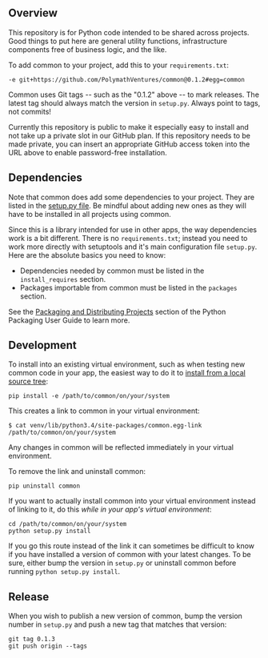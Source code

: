 ## Overview

This repository is for Python code intended to be shared across projects. Good things to put here are general utility
functions, infrastructure components free of business logic, and the like.

To add common to your project, add this to your `requirements.txt`:

    -e git+https://github.com/PolymathVentures/common@0.1.2#egg=common

Common uses Git tags -- such as the "0.1.2" above -- to mark releases. The latest tag should always match the version in 
`setup.py`. Always point to tags, not commits!

Currently this repository is public to make it especially easy to install and not take up a private slot in our 
GitHub plan. If this repository needs to be made private, you can insert an appropriate GitHub access token into
the URL above to enable password-free installation.

## Dependencies

Note that common does add some dependencies to your project. They are listed in the [setup.py file](setup.py#L13-L16).
Be mindful about adding new ones as they will have to be installed in all projects using common.

Since this is a library intended for use in other apps, the way dependencies work is a bit different. There is no
`requirements.txt`; instead you need to work more directly with setuptools and it's main configuration file `setup.py`.
Here are the absolute basics you need to know:

 * Dependencies needed by common must be listed in the `install_requires` section.
 * Packages importable from common must be listed in the `packages` section.

See the [Packaging and Distributing Projects](https://python-packaging-user-guide.readthedocs.org/en/latest/distributing/)
section of the Python Packaging User Guide to learn more.

## Development

To install into an existing virtual environment, such as when testing new common code in your app, the easiest way to do
it to [install from a local source tree](https://python-packaging-user-guide.readthedocs.org/en/latest/installing/#installing-from-a-local-src-tree):

    pip install -e /path/to/common/on/your/system

This creates a link to common in your virtual environment:

    $ cat venv/lib/python3.4/site-packages/common.egg-link
    /path/to/common/on/your/system

Any changes in common will be reflected immediately in your virtual environment.

To remove the link and uninstall common:

    pip uninstall common

If you want to actually install common into your virtual environment instead of linking to it, do this *while in your
app's virtual environment*:

    cd /path/to/common/on/your/system
    python setup.py install

If you go this route instead of the link it can sometimes be difficult to know if you have installed a version of
common with your latest changes. To be sure, either bump the version in `setup.py` or uninstall common before running
`python setup.py install`.

## Release

When you wish to publish a new version of common, bump the version number in `setup.py` and push a new tag that matches
that version:

    git tag 0.1.3
    git push origin --tags
